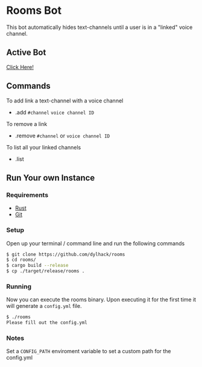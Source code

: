 # Rooms Bot
This bot automatically hides text-channels until a user is in a "linked" voice channel.

## Active Bot
[Click Here!](https://discord.com/oauth2/authorize?client_id=750816469557837926&scope=bot&permissions=268438592)

## Commands
To add link a text-channel with a voice channel
 * .add `#channel` `voice channel ID`

To remove a link
 * .remove `#channel` or `voice channel ID`

To list all your linked channels
 * .list


## Run Your own Instance

### Requirements
 * [Rust](https://www.rust-lang.org/tools/install)
 * [Git](https://git-scm.com/downloads)

### Setup
Open up your terminal / command line and run the following commands

```sh
$ git clone https://github.com/dylhack/rooms
$ cd rooms/
$ cargo build --release
$ cp ./target/release/rooms .
```

### Running
Now you can execute the rooms binary. Upon executing it for the first time it will generate a 
`config.yml` file.
```sh
$ ./rooms
Please fill out the config.yml
```

### Notes
Set a `CONFIG_PATH` enviroment variable to set a custom path for the config.yml
